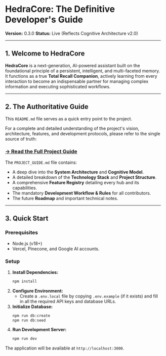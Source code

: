 
# HedraCore: The Definitive Developer's Guide

**Version:** 0.3.0
**Status:** Live (Reflects Cognitive Architecture v2.0)

---

## 1. Welcome to HedraCore

**HedraCore** is a next-generation, AI-powered assistant built on the foundational principle of a persistent, intelligent, and multi-faceted memory. It functions as a true **Total Recall Companion**, actively learning from every interaction to become an indispensable partner for managing complex information and executing sophisticated workflows.

---

## 2. The Authoritative Guide

This `README.md` file serves as a quick entry point to the project.

For a complete and detailed understanding of the project's vision, architecture, features, and development protocols, please refer to the single source of truth:

### **[-> Read the Full Project Guide](./PROJECT_GUIDE.md)**

The `PROJECT_GUIDE.md` file contains:
-   A deep dive into the **System Architecture** and **Cognitive Model**.
-   A detailed breakdown of the **Technology Stack** and **Project Structure**.
-   A comprehensive **Feature Registry** detailing every hub and its capabilities.
-   The mandatory **Development Workflow & Rules** for all contributors.
-   The future **Roadmap** and important technical notes.

---

## 3. Quick Start

### Prerequisites
- Node.js (v18+)
- Vercel, Pinecone, and Google AI accounts.

### Setup
1.  **Install Dependencies:**
    ```bash
    npm install
    ```
2.  **Configure Environment:**
    - Create a `.env.local` file by copying `.env.example` (if it exists) and fill in all the required API keys and database URLs.
3.  **Initialize Database:**
    ```bash
    npm run db:create
    npm run db:seed
    ```
4.  **Run Development Server:**
    ```bash
    npm run dev
    ```

The application will be available at `http://localhost:3000`.
